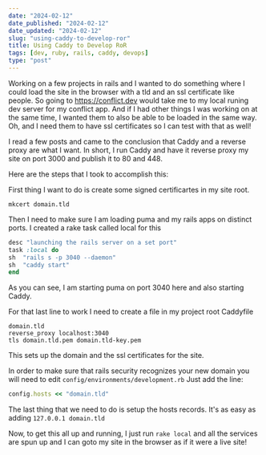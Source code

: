 ```yaml
---
date: "2024-02-12"
date_published: "2024-02-12"
date_updated: "2024-02-12"
slug: "using-caddy-to-develop-ror"
title: Using Caddy to Develop RoR
tags: [dev, ruby, rails, caddy, devops]
type: "post"
---
```


Working on a few projects in rails and I wanted to do something where I could load the site in the browser with a tld and an ssl certificate
like people.  So going to https://conflict.dev would take me to my local runing dev server for my conflict app.  And if I had other things I
was working on at the same time, I wanted them to also be able to be loaded in the same way.  Oh, and I need them to have ssl certificates so
I can test with that as well!

I read a few posts and came to the conclusion that Caddy and a reverse proxy are what I want.  In short, I run Caddy and have it reverse proxy
my site on port 3000 and publish it to 80 and 448.

Here are the steps that I took to accomplish this:

First thing I want to do is create some signed certificartes in my site root.

```mkcert domain.tld```


Then I need to make sure I am loading puma and my rails apps on distinct ports.  I created a rake task called local for this

```ruby
desc "launching the rails server on a set port"
task :local do
sh  "rails s -p 3040 --daemon"
sh  "caddy start"
end
```

As you can see, I am starting puma on port 3040 here and also starting Caddy.

For that last line to work I need to create a file in my project root Caddyfile

```[yaml](yaml)
domain.tld
reverse_proxy localhost:3040
tls domain.tld.pem domain.tld-key.pem
```

This sets up the domain and the ssl certificates for the site.

In order to make sure that rails security recognizes your new domain you will need to edit ```config/environments/development.rb```
Just add the line:

```ruby
config.hosts << "domain.tld"
```

The last thing that we need to do is setup the hosts records.
It's as easy as adding ```127.0.0.1 domain.tld```

Now, to get this all up and running, I just run ```rake local``` and all the services are spun up and I can goto my site in the browser
as if it were a live site!
